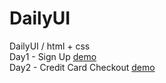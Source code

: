 # DailyUI
DailyUI / html + css
<br>
Day1 - Sign Up <a href="">demo</a>
<br>
Day2 - Credit Card Checkout <a href="https://pclin2018.github.io/DaliyUI/CreditCard/CreditCard.html">demo</a>
